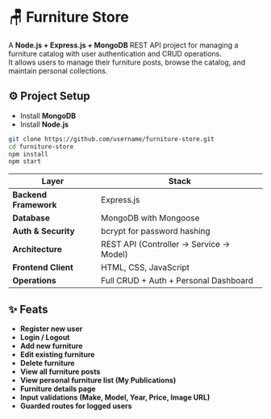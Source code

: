 # 🪑 Furniture Store
A **Node.js + Express.js + MongoDB** REST API project for managing a furniture catalog with user authentication and CRUD operations.  
It allows users to manage their furniture posts, browse the catalog, and maintain personal collections.

## ⚙️ Project Setup
- Install **MongoDB**
- Install **Node.js**
```bash
git clone https://github.com/username/furniture-store.git
cd furniture-store
npm install
npm start
```

| Layer                 | Stack                                    |
| --------------------- | ---------------------------------------- |
| **Backend Framework** | Express.js                               |
| **Database**          | MongoDB with Mongoose                    |
| **Auth & Security**   | bcrypt for password hashing              |
| **Architecture**      | REST API (Controller → Service → Model)  |
| **Frontend Client**   | HTML, CSS, JavaScript                    |
| **Operations**        | Full CRUD + Auth + Personal Dashboard    |

## ✨ Feats
- **Register new user**
- **Login / Logout**
- **Add new furniture**
- **Edit existing furniture**
- **Delete furniture**
- **View all furniture posts**
- **View personal furniture list (My Publications)**
- **Furniture details page**
- **Input validations (Make, Model, Year, Price, Image URL)**
- **Guarded routes for logged users**